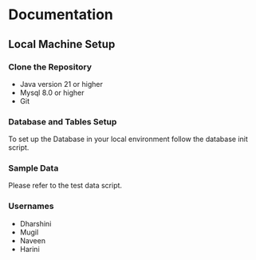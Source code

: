 # Documentation

## Local Machine Setup

### Clone the Repository
- Java version 21 or higher
- Mysql 8.0 or higher
- Git 

### Database and Tables Setup
To set up the Database in your local environment follow the database init script.

### Sample Data
Please refer to the test data script.

### Usernames
- Dharshini
- Mugil
- Naveen
- Harini